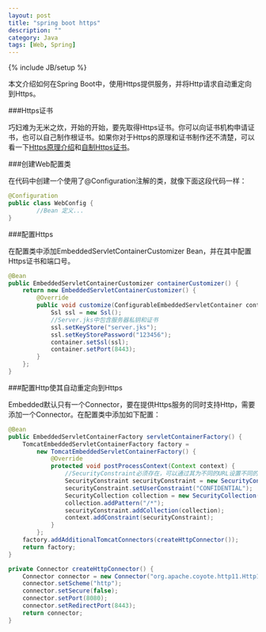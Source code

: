 ```yaml
---
layout: post
title: "spring boot https"
description: ""
category: Java
tags: [Web, Spring]
---
```

{% include JB/setup %}

本文介绍如何在Spring Boot中，使用Https提供服务，并将Http请求自动重定向到Https。

###Https证书

巧妇难为无米之炊，开始的开始，要先取得Https证书。你可以向证书机构申请证书，也可以自己制作根证书。如果你对于Https的原理和证书制作还不清楚，可以看一下[Https原理介绍](http://zhaox.github.io/security/2015/11/06/explain-https/)和[自制Https证书](http://zhaox.github.io/security/2015/11/09/diy-https/)。

###创建Web配置类

在代码中创建一个使用了@Configuration注解的类，就像下面这段代码一样：

```java
@Configuration
public class WebConfig {
        //Bean 定义...
}
```

###配置Https

在配置类中添加EmbeddedServletContainerCustomizer Bean，并在其中配置Https证书和端口号。

```java
@Bean
public EmbeddedServletContainerCustomizer containerCustomizer() {
    return new EmbeddedServletContainerCustomizer() {
        @Override
        public void customize(ConfigurableEmbeddedServletContainer container) {
            Ssl ssl = new Ssl();
            //Server.jks中包含服务器私钥和证书
            ssl.setKeyStore("server.jks");
            ssl.setKeyStorePassword("123456");
            container.setSsl(ssl);
            container.setPort(8443);
        }
    };
}
```

###配置Http使其自动重定向到Https

Embedded默认只有一个Connector，要在提供Https服务的同时支持Http，需要添加一个Connector。在配置类中添加如下配置：

```java
@Bean
public EmbeddedServletContainerFactory servletContainerFactory() {
    TomcatEmbeddedServletContainerFactory factory =
        new TomcatEmbeddedServletContainerFactory() {
            @Override
            protected void postProcessContext(Context context) {
                //SecurityConstraint必须存在，可以通过其为不同的URL设置不同的重定向策略。
                SecurityConstraint securityConstraint = new SecurityConstraint();
                securityConstraint.setUserConstraint("CONFIDENTIAL");
                SecurityCollection collection = new SecurityCollection();
                collection.addPattern("/*");
                securityConstraint.addCollection(collection);
                context.addConstraint(securityConstraint);
            }
        };
    factory.addAdditionalTomcatConnectors(createHttpConnector());
    return factory;
}

private Connector createHttpConnector() {
    Connector connector = new Connector("org.apache.coyote.http11.Http11NioProtocol");
    connector.setScheme("http");
    connector.setSecure(false);
    connector.setPort(8080);
    connector.setRedirectPort(8443);
    return connector;
}
```
